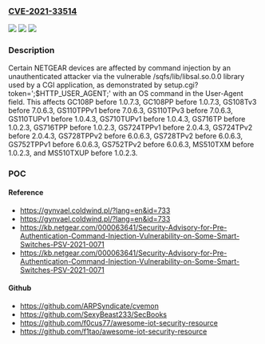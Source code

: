 ### [CVE-2021-33514](https://cve.mitre.org/cgi-bin/cvename.cgi?name=CVE-2021-33514)
![](https://img.shields.io/static/v1?label=Product&message=n%2Fa&color=blue)
![](https://img.shields.io/static/v1?label=Version&message=n%2Fa&color=blue)
![](https://img.shields.io/static/v1?label=Vulnerability&message=n%2Fa&color=brighgreen)

### Description

Certain NETGEAR devices are affected by command injection by an unauthenticated attacker via the vulnerable /sqfs/lib/libsal.so.0.0 library used by a CGI application, as demonstrated by setup.cgi?token=';$HTTP_USER_AGENT;' with an OS command in the User-Agent field. This affects GC108P before 1.0.7.3, GC108PP before 1.0.7.3, GS108Tv3 before 7.0.6.3, GS110TPPv1 before 7.0.6.3, GS110TPv3 before 7.0.6.3, GS110TUPv1 before 1.0.4.3, GS710TUPv1 before 1.0.4.3, GS716TP before 1.0.2.3, GS716TPP before 1.0.2.3, GS724TPPv1 before 2.0.4.3, GS724TPv2 before 2.0.4.3, GS728TPPv2 before 6.0.6.3, GS728TPv2 before 6.0.6.3, GS752TPPv1 before 6.0.6.3, GS752TPv2 before 6.0.6.3, MS510TXM before 1.0.2.3, and MS510TXUP before 1.0.2.3.

### POC

#### Reference
- https://gynvael.coldwind.pl/?lang=en&id=733
- https://gynvael.coldwind.pl/?lang=en&id=733
- https://kb.netgear.com/000063641/Security-Advisory-for-Pre-Authentication-Command-Injection-Vulnerability-on-Some-Smart-Switches-PSV-2021-0071
- https://kb.netgear.com/000063641/Security-Advisory-for-Pre-Authentication-Command-Injection-Vulnerability-on-Some-Smart-Switches-PSV-2021-0071

#### Github
- https://github.com/ARPSyndicate/cvemon
- https://github.com/SexyBeast233/SecBooks
- https://github.com/f0cus77/awesome-iot-security-resource
- https://github.com/f1tao/awesome-iot-security-resource

